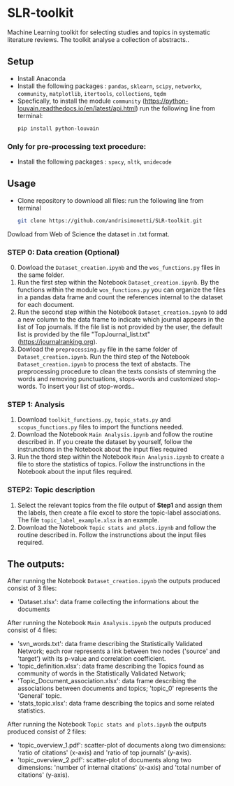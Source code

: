 # SLR-toolkit
Machine Learning toolkit for selecting studies and topics in systematic literature reviews.
The toolkit analyse a collection of abstracts..


## Setup
- Install Anaconda
- Install the following packages : `pandas`, `sklearn`, `scipy`, `networkx`, `community`, `matplotlib`, `itertools`, `collections`, `tqdm`
- Specfically, to install the module `community` (https://python-louvain.readthedocs.io/en/latest/api.html) run the following line from terminal:
    ```bash
    pip install python-louvain 
### Only for pre-processing text procedure:
 - Install the following packages : `spacy`, `nltk`, `unidecode`


## Usage
- Clone repository to download all files:
  run the following line from terminal
   ```bash
   git clone https://github.com/andrisimonetti/SLR-toolkit.git


Dowload from Web of Science the dataset in .txt format.
### STEP 0: Data creation (Optional)
0. Dowload the `Dataset_creation.ipynb` and the `wos_functions.py` files in the same folder.
1. Run the first step within the Notebook `Dataset_creation.ipynb`. By the functions within the module `wos_functions.py` you can organize the files in a pandas data frame and count the references internal to the dataset for each document.
2. Run the second step within the Notebook `Dataset_creation.ipynb` to add a new column to the data frame to indicate which journal appears in the list of Top journals. If the file list is not provided by the user, the default list is provided by the file "TopJournal_list.txt"(https://journalranking.org).
3. Dowload the `preprocessing.py` file in the same folder of `Dataset_creation.ipynb`. Run the third step of the Notebook `Dataset_creation.ipynb` to process the text of abstacts. The preprocessing procedure to clean the texts consists of stemming the words and removing punctuations, stops-words and customized stop-words. To insert your list of stop-words..

### STEP 1: Analysis
1. Download `toolkit_functions.py`, `topic_stats.py` and `scopus_functions.py` files to import the functions needed.
2. Download the Notebook `Main Analysis.ipynb` and follow the routine described in. If you create the dataset by yourself, follow the instrunctions in the Notebook about the input files required
3. Run the thord step within the Notebook `Main Analysis.ipynb` to create a file to store the statistics of topics. Follow the instrunctions in the Notebook about the input files required.


   
### STEP2: Topic description
1. Select the relevant topics from the file output of **Step1** and assign them the labels, then create a file excel to store the topic-label associations. The file  `topic_label_example.xlsx` is an example.
2. Download the Notebook `Topic stats and plots.ipynb` and follow the routine described in. Follow the instrunctions about the input files required.


## The outputs:
After running the Notebook `Dataset_creation.ipynb` the outputs produced consist of 3 files: 
   - 'Dataset.xlsx': data frame collecting the informations about the documents


After running the Notebook `Main Analysis.ipynb` the outputs produced consist of 4 files: 
   - 'svn_words.txt': data frame describing the Statistically Validated Network; each row represents a link between two nodes ('source' and 'target') with its p-value and correlation coefficient.
   - 'topic_definition.xlsx': data frame describing the Topics found as community of words in the Statistically Validated Network;
   - 'Topic_Document_association.xlsx': data frame describing the associations between documents and topics; 'topic_0' represents the 'General'
 topic.
   - 'stats_topic.xlsx': data frame describing the topics and some related statistics. 


After running the Notebook `Topic stats and plots.ipynb` the outputs produced consist of 2 files:
   - 'topic_overview_1.pdf': scatter-plot of documents along two dimensions: 'ratio of citations' (x-axis) and 'ratio of top journals' (y-axis).
   - 'topic_overview_2.pdf': scatter-plot of documents along two dimensions: 'number of internal citations' (x-axis) and 'total number of citations' (y-axis).
